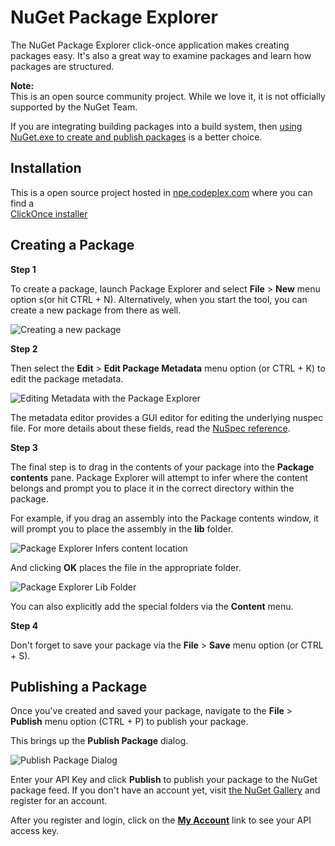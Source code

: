 ﻿# NuGet Package Explorer

The NuGet Package Explorer click-once application makes creating packages easy. It's also a great way 
to examine packages and learn how packages are structured.

<div class="block-callout-info">
    <strong>Note:</strong><br>
    This is an open source community project. While we love it, it is not officially supported by the NuGet Team.
</div>

If you are integrating building packages into a build system, then [using NuGet.exe to create and publish packages](../create-packages/create-a-package) is a better choice.

## Installation

This is a open source project hosted in [npe.codeplex.com](https://npe.codeplex.com) where you can find a    
[ClickOnce installer](https://npe.codeplex.com/releases/view/624769)

## Creating a Package

**Step 1**

To create a package, launch Package Explorer and select **File** > **New** menu option s(or hit CTRL + N). Alternatively, when you start the tool, you can create a new package from there as well.

![Creating a new package](/images/docs/PackageExplorerStart.png)

**Step 2**

Then select the **Edit** > **Edit Package Metadata** menu option (or CTRL + K) to edit the package metadata.

![Editing Metadata with the Package Explorer](/images/docs/PackageExplorerEditMetadata.png)

The metadata editor provides a GUI editor for editing the underlying nuspec file. For more details about these fields, read the [NuSpec reference]().

**Step 3**

The final step is to drag in the contents of your package into the **Package contents** pane. Package Explorer will attempt to infer where the content belongs and prompt you to place it in the correct directory within the package.

For example, if you drag an assembly into the Package contents window, it will prompt you to place the assembly in the **lib** folder.

![Package Explorer Infers content location](/images/docs/PackageExplorerAddFiles.png)

And clicking **OK** places the file in the appropriate folder.

![Package Explorer Lib Folder](/images/docs/PackageExplorerFileAdded.png)

You can also explicitly add the special folders via the **Content** menu.


**Step 4**

Don't forget to save your package via the **File** > **Save** menu option (or CTRL + S).

## Publishing a Package

Once you've created and saved your package, navigate to the **File** > **Publish** menu option (CTRL + P) to publish your package.

This brings up the **Publish Package** dialog.

![Publish Package Dialog](/images/docs/PackageExplorerPublish.png)

Enter your API Key and click **Publish** to publish your package to the NuGet package feed. If you don't have an account yet, visit [the NuGet Gallery](http://nuget.org/) and register for an account.

After you register and login, click on the **[My Account](https://www.nuget.org/account)** link to see your API access key.
